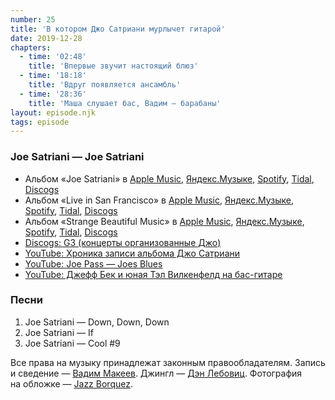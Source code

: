 ```yaml
---
number: 25
title: 'В котором Джо Сатриани мурлычет гитарой'
date: 2019-12-28
chapters:
  - time: '02:48'
    title: 'Впервые звучит настоящий блюз'
  - time: '18:18'
    title: 'Вдруг появляется ансамбль'
  - time: '28:36'
    title: 'Маша слушает бас, Вадим — барабаны'
layout: episode.njk
tags: episode
---
```


### Joe Satriani — Joe Satriani

- Альбом «Joe Satriani» в
  [Apple Music](https://music.apple.com/album/157487394),
  [Яндекс.Музыке](https://music.yandex.ru/album/82272),
  [Spotify](https://open.spotify.com/album/4C3qtx7Wwrihf5cvgWiPy4),
  [Tidal](https://tidal.com/album/541066),
  [Discogs](https://www.discogs.com/Joe-Satriani-Joe-Satriani/master/38018)
- Альбом «Live in San Francisco» в
  [Apple Music](https://music.apple.com/album/362569167),
  [Яндекс.Музыке](https://music.yandex.ru/album/65086),
  [Spotify](https://open.spotify.com/playlist/13syIvbolM21x5nqdI0XpS),
  [Tidal](https://tidal.com/browse/album/3542014),
  [Discogs](https://www.discogs.com/master/351039)
- Альбом «Strange Beautiful Music» в
  [Apple Music](https://music.apple.com/album/206190472),
  [Яндекс.Музыке](https://music.yandex.ru/album/1927223),
  [Spotify](https://open.spotify.com/album/5vhvp7K599FbKoxYHnBRFn),
  [Tidal](https://tidal.com/album/28453630),
  [Discogs](https://www.discogs.com/master/378475)
- [Discogs: G3 (концерты организованные Джо)](https://www.discogs.com/artist/3824244-G3-6)
- [YouTube: Хроника записи альбома Джо Сатриани](https://youtu.be/eYmI_Wvsf70)
- [YouTube: Joe Pass — Joes Blues](https://youtu.be/0f_Z4-25HI8)
- [YouTube: Джефф Бек и юная Тэл Вилкенфелд на бас-гитаре](https://youtu.be/tgffDVO2UyA)

### Песни

1. Joe Satriani — Down, Down, Down
2. Joe Satriani — If
3. Joe Satriani — Cool #9

Все права на музыку принадлежат законным правообладателям. Запись и сведение — [Вадим Макеев](https://twitter.com/pepelsbey). Джингл — [Дэн Лебовиц](https://www.youtube.com/channel/UC38A5qHrlc_Zgua7vL4b96w). Фотография на обложке — [Jazz Borquez](https://unsplash.com/photos/OW9rHpGln2E).
